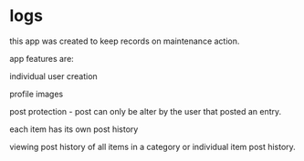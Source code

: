 # logs
this app was created to keep records on maintenance action.

app features are:

individual user creation

profile images

post protection - post can only be alter by the user that posted an entry.

each item has its own post history

viewing post history of all items in a category or individual item post history.
              
              
